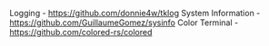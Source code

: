 
Logging - https://github.com/donnie4w/tklog
System Information - https://github.com/GuillaumeGomez/sysinfo
Color Terminal - https://github.com/colored-rs/colored
